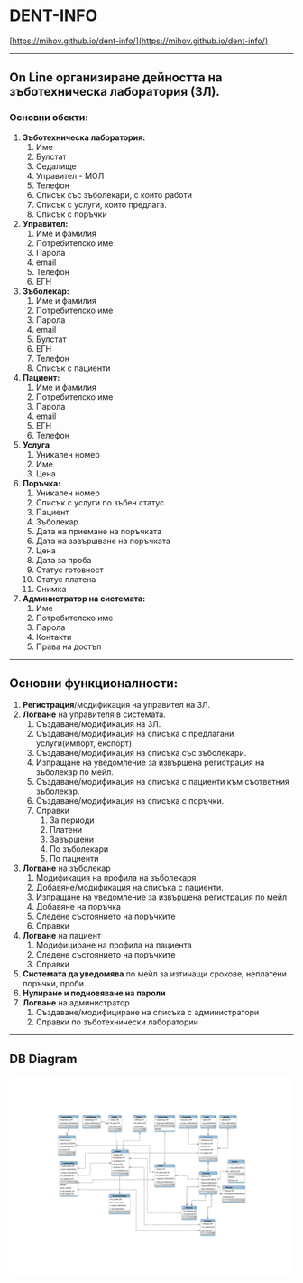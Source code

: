 # DENT-INFO
[https://mihov.github.io/dent-info/](https://mihov.github.io/dent-info/)
***
## On Line организиране дейността на зъботехническа лаборатория (ЗЛ).

### Основни обекти:
1. **Зъботехническа лаборатория:**
	1. Име
	2. Булстат
	3. Седалище
	4. Управител - МОЛ
	5. Телефон
	6. Списък със зъболекари, с които работи
	7. Списък с услуги, които предлага.
	8. Списък с поръчки
2. **Управител:**
	1. Име и фамилия
	2. Потребителско име
	3. Парола
	4. email
	5. Телефон
	6. ЕГН
3. **Зъболекар:**
	1. Име и фамилия
	2. Потребителско име
	3. Парола
	4. email
	5. Булстат
	6. ЕГН
	7. Телефон
	8. Списък с пациенти
4. **Пациент:**
	1. Име и фамилия
	2. Потребителско име
	3. Парола
	4. email
	4. ЕГН
	5. Телефон
5. **Услуга**
	1. Уникален номер
	2. Име
	3. Цена
6. **Поръчка:**
	1. Уникален номер
	2. Списък с услуги по зъбен статус
	3. Пациент
	4. Зъболекар
	5. Дата на приемане на поръчката
	6. Дата на завършване на поръчката 
	7. Цена
	8. Дата за проба
	9. Статус готовност
	10. Статус платена
	11. Снимка
7. **Администратор на системата:**
	1. Име
	2. Потребителско име
	3. Парола
	4. Контакти
	5. Права на достъп

***
## Основни функционалности:
1. **Регистрация**/модификация на управител на ЗЛ.
2. **Логване** на управителя в системата.
	1. Създаване/модификация на ЗЛ.
	2. Създаване/модификация на списъка с предлагани услуги(импорт, експорт).
	3. Създаване/модификация на списъка със зъболекари.
	5. Изпращане на уведомление за извършена регистрация на зъболекар по мейл.
	6. Създаване/модификация на списъка с пациенти към съответния зъболекар.
	7. Създаване/модификация на списъка с поръчки.
	8. Справки
		1. За периоди
		2. Платени
		3. Завършени
		4. По зъболекари
		5. По пациенти
3. **Логване** на зъболекар
	1. Модификация на профила на зъболекаря
	2. Добавяне/модификация на списъка с пациенти.
	3. Изпращане на уведомление за извършена регистрация по мейл
	4. Добавяне на поръчка
	5. Следене състоянието на поръчките
	6. Справки
4. **Логване** на пациент
	1. Модифициране на профила на пациента
	2. Следене състоянието на поръчките
	3. Справки
5. **Системата да уведомява** по мейл за изтичащи срокове, неплатени поръчки, проби…
6. **Нулиране и подновяване на пароли**
7. **Логване** на администратор
	1. Създаване/модифициране на списъка с администратори
	2. Справки по зъботехнически лаборатории

***
## DB Diagram
![DB Diagram](Images/dent-info-diagram.svg)

